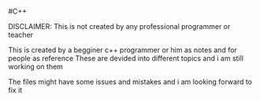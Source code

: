 #C++

DISCLAIMER: This is not created by any professional programmer or teacher 

This is created by a begginer c++ programmer or him as notes and for people as reference 
These are devided into different topics
and i am still working on them

The files might have some issues and mistakes
and i am looking forward to fix it

